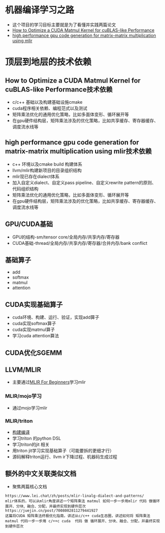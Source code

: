 # 机器编译学习之路
- 这个项目的学习目标主要就是为了看懂并实践两篇论文
- [How to Optimize a CUDA Matmul Kernel for cuBLAS-like Performance](https://siboehm.com/articles/22/CUDA-MMM)
- [high performance gpu code generation for matrix-matrix multiplication using mlir](https://arxiv.org/pdf/2108.13191)

# 顶层到地层的技术依赖

## How to Optimize a CUDA Matmul Kernel for cuBLAS-like Performance技术依赖
- c/c++ 基础以及构建基础设施cmake
- cuda程序相关依赖、编程范式以及测试
- 矩阵乘法优化的通用优化策略，比如多面体变形、循环展开等
- 在gpu硬件结构层，矩阵乘法涉及的优化策略，比如共享缓存、寄存器缓存、调度流水线等

## high performance gpu code generation for matrix-matrix multiplication using mlir技术依赖
- c++ 环境以及cmake build 构建体系
- llvm/mlir构建新项目的目录组织结构
- mlir现已存在dialect体系
- 加入自定义dialect、自定义pass pipeline、自定义rewrite pattern的原则、代码组织结构
- 矩阵乘法优化的通用优化策略，比如多面体变形、循环展开等
- 在gpu硬件结构层，矩阵乘法涉及的优化策略，比如共享缓存、寄存器缓存、调度流水线等

## GPU/CUDA基础
- GPU的结构-sm/tensor core/全局内存/共享内存/寄存器
- CUDA基础-thread/全局内存/共享内存/寄存器/合并内存/bank conflict
## 基础算子
- add
- softmax
- matmul
- attention
## CUDA实现基础算子
- cuda环境、构建、运行、验证，实现add算子
- cuda实现softmax算子
- cuda实现matmul算子
- 学习cuda attention算法
## CUDA优化SGEMM
## LLVM/MLIR
- 主要通过[MLIR For Beginners](https://github.com/j2kun/mlir-tutorial)学习mlir
### MLIR/mojo学习
- 通过mojo学习mlir
### MLIR/triton
- [构建编译](llvm-mlir-triton/triton学习（一）llvm\triton构建编译.md)
- 学习triton 的python DSL
- 学习triton的jit 相关
- 用triton jit学习实现基础算子（可能要拆的更细才行）
- 源码解释triton运行、llvm ir下降过程、机器码生成过程

## 额外的中文关联类似文档
- 聚焦两篇核心文档
```
https://www.lei.chat/zh/posts/mlir-linalg-dialect-and-patterns/
mlir体系的，可以从mlir角度讲述一个矩阵乘法 matmul 如何一步一步用mlir 代码 做循环展开、分块、融合、分配，并最终实现到硬件层次
https://juejin.cn/post/7008002811279441927
这篇将CUDA 矩阵乘法终极优化指南，讲述从c/c++ cuda生态圈，讲述如何将 矩阵乘法matmul 代码一步一步用 c/++c cuda  代码 做 循环展开、分块、融合、分配，并最终实现到硬件层次
```
